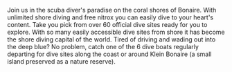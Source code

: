 Join us in the scuba diver's paradise on the coral shores of Bonaire. With unlimited shore diving and free nitrox you can easily dive to your heart's content. Take you pick from over 60 official dive sites ready for you to explore. With so many easily accessible dive sites from shore it has become the shore diving capital of the world. Tired of driving and wading out into the deep blue? No problem, catch one of the 6 dive boats regularly departing for dive sites along the coast or around Klein Bonaire (a small island preserved as a nature reserve).